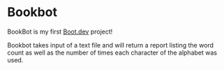 # Bookbot
BookBot is my first [Boot.dev](https://www.boot.dev) project!

Bookbot takes input of a text file and will return a report listing the word count as well as the number of times each character of the alphabet was used. 
